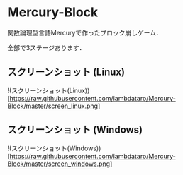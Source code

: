 # Mercury-Block
関数論理型言語Mercuryで作ったブロック崩しゲーム．

全部で3ステージあります．

## スクリーンショット (Linux)
!(スクリーンショット(Linux))[https://raw.githubusercontent.com/lambdataro/Mercury-Block/master/screen_linux.png]

## スクリーンショット (Windows)
!(スクリーンショット(Windows))[https://raw.githubusercontent.com/lambdataro/Mercury-Block/master/screen_windows.png]
